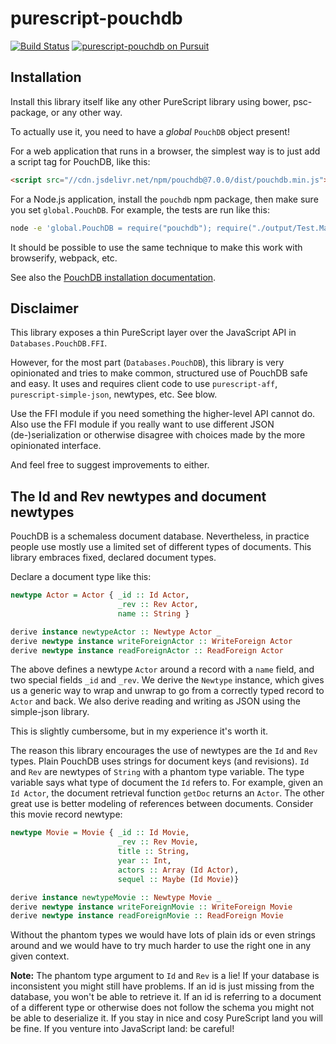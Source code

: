 # purescript-pouchdb
[![Build Status](https://travis-ci.org/fehrenbach/purescript-pouchdb.svg?branch=master)](https://travis-ci.org/fehrenbach/purescript-pouchdb)
<a href="https://pursuit.purescript.org/packages/purescript-pouchdb">
  <img src="https://pursuit.purescript.org/packages/purescript-pouchdb/badge"
       alt="purescript-pouchdb on Pursuit">
  </img>
</a>

## Installation

Install this library itself like any other PureScript library using bower, psc-package, or any other way.

To actually use it, you need to have a *global* `PouchDB` object present!

For a web application that runs in a browser, the simplest way is to just add a script tag for PouchDB, like this:
```html
<script src="//cdn.jsdelivr.net/npm/pouchdb@7.0.0/dist/pouchdb.min.js"></script>
```

For a Node.js application, install the `pouchdb` npm package, then make sure you set `global.PouchDB`.
For example, the tests are run like this:
```bash
node -e 'global.PouchDB = require("pouchdb"); require("./output/Test.Main").main();'
```

It should be possible to use the same technique to make this work with browserify, webpack, etc.

See also the [PouchDB installation documentation](https://pouchdb.com/download.html).

## Disclaimer

This library exposes a thin PureScript layer over the JavaScript API in `Databases.PouchDB.FFI`.

However, for the most part (`Databases.PouchDB`), this library is very opinionated and tries to make common, structured use of PouchDB safe and easy.
It uses and requires client code to use `purescript-aff`, `purescript-simple-json`, newtypes, etc. See blow.

Use the FFI module if you need something the higher-level API cannot do.
Also use the FFI module if you really want to use different JSON (de-)serialization or otherwise disagree with choices made by the more opinionated interface.

And feel free to suggest improvements to either.

## The Id and Rev newtypes and document newtypes

PouchDB is a schemaless document database.
Nevertheless, in practice people use mostly use a limited set of different types of documents.
This library embraces fixed, declared document types.

Declare a document type like this:
```PureScript
newtype Actor = Actor { _id :: Id Actor,
                        _rev :: Rev Actor,
                        name :: String }

derive instance newtypeActor :: Newtype Actor _
derive newtype instance writeForeignActor :: WriteForeign Actor
derive newtype instance readForeignActor :: ReadForeign Actor
```
The above defines a newtype `Actor` around a record with a `name` field, and two special fields `_id` and `_rev`.
We derive the `Newtype` instance, which gives us a generic way to wrap and unwrap to go from a correctly typed record to `Actor` and back.
We also derive reading and writing as JSON using the simple-json library.

This is slightly cumbersome, but in my experience it's worth it.

The reason this library encourages the use of newtypes are the `Id` and `Rev` types.
Plain PouchDB uses strings for document keys (and revisions).
`Id` and `Rev` are newtypes of `String` with a phantom type variable.
The type variable says what type of document the `Id` refers to.
For example, given an `Id Actor`, the document retrieval function `getDoc` returns an `Actor`.
The other great use is better modeling of references between documents.
Consider this movie record newtype:
```PureScript
newtype Movie = Movie { _id :: Id Movie,
                        _rev :: Rev Movie,
                        title :: String,
                        year :: Int,
                        actors :: Array (Id Actor),
                        sequel :: Maybe (Id Movie)}

derive instance newtypeMovie :: Newtype Movie _
derive newtype instance writeForeignMovie :: WriteForeign Movie
derive newtype instance readForeignMovie :: ReadForeign Movie
```
Without the phantom types we would have lots of plain ids or even strings around and we would have to try much harder to use the right one in any given context.

**Note:** The phantom type argument to `Id` and `Rev` is a lie!
If your database is inconsistent you might still have problems.
If an id is just missing from the database, you won't be able to retrieve it.
If an id is referring to a document of a different type or otherwise does not follow the schema you might not be able to deserialize it.
If you stay in nice and cosy PureScript land you will be fine.
If you venture into JavaScript land: be careful!
